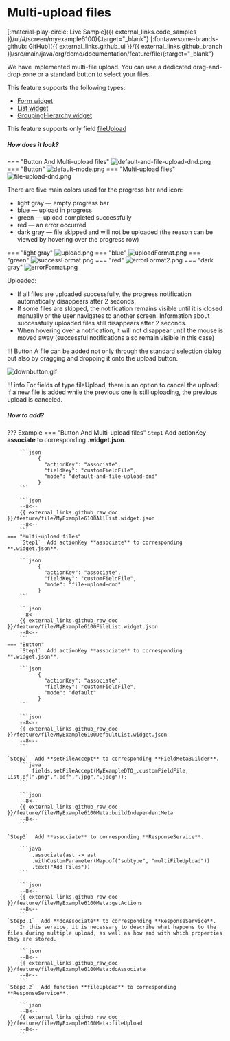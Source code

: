 # Multi-upload files

[:material-play-circle: Live Sample]({{ external_links.code_samples }}/ui/#/screen/myexample6100){:target="_blank"}
[:fontawesome-brands-github: GitHub]({{ external_links.github_ui }}/{{ external_links.github_branch }}/src/main/java/org/demo/documentation/feature/file){:target="_blank"}

We have implemented multi-file upload. You can use a dedicated drag-and-drop zone or a standard button to select your files.

This feature supports the following types:

* [Form widget](/widget/type/form/form)
* [List widget](/widget/type/list/list)
* [GroupingHierarchy widget](/widget/type/groupinghierarchy/groupinghierarchy)


This feature supports only field [fileUpload](/widget/fields/field/fileUpload/fileUpload)

##### How does it look?
=== "Button And Multi-upload files"
    ![default-and-file-upload-dnd.png](default-and-file-upload-dnd.png)
=== "Button"
    ![default-mode.png](default-mode.png)
=== "Multi-upload files"
    ![file-upload-dnd.png](file-upload-dnd.png)

There are five main colors used for the progress bar and icon:

* light gray — empty progress bar
* blue — upload in progress
* green — upload completed successfully
* red — an error occurred
* dark gray — file skipped and will not be uploaded (the reason can be viewed by hovering over the progress row)

=== "light gray"
    ![upload.png](upload.png)
=== "blue"
    ![uploadFormat.png](uploadFormat.png)
=== "green"
    ![successFormat.png](successFormat.png)
=== "red"
    ![errorFormat2.png](errorFormat2.png)
=== "dark gray"
    ![errorFormat.png](errorFormat.png)

Uploaded:

* If all files are uploaded successfully, the progress notification automatically disappears after 2 seconds.
* If some files are skipped, the notification remains visible until it is closed manually or the user navigates to another screen. Information about successfully uploaded files still disappears after 2 seconds.
* When hovering over a notification, it will not disappear until the mouse is moved away (successful notifications also remain visible in this case)

!!! Button
    A file can be added not only through the standard selection dialog but also by dragging and dropping it onto the upload button.

![downbutton.gif](downbutton.gif)

!!! info
    For fields of type fileUpload, there is an option to cancel the upload: if a new file is added while the previous one is still uploading, the previous upload is canceled.

##### How to add?

??? Example
    === "Button And Multi-upload files"
        `Step1`  Add actionKey **associate** to corresponding **.widget.json**.

        ```json
              {
                "actionKey": "associate",
                "fieldKey": "customFieldFile",
                "mode": "default-and-file-upload-dnd"
              }
        ```
        
        ```json
        --8<--
        {{ external_links.github_raw_doc }}/feature/file/MyExample6100AllList.widget.json
        --8<--
        ``` 
    === "Multi-upload files"
        `Step1`  Add actionKey **associate** to corresponding **.widget.json**.
    
        ```json
              {
                "actionKey": "associate",
                "fieldKey": "customFieldFile",
                "mode": "file-upload-dnd"
              }
        ```
        
        ```json
        --8<--
        {{ external_links.github_raw_doc }}/feature/file/MyExample6100FileList.widget.json
        --8<--
        ``` 
    === "Button"
        `Step1`  Add actionKey **associate** to corresponding **.widget.json**.
    
        ```json
              {
                "actionKey": "associate",
                "fieldKey": "customFieldFile",
                "mode": "default"
              }
        ```
        
        ```json
        --8<--
        {{ external_links.github_raw_doc }}/feature/file/MyExample6100DefaultList.widget.json
        --8<--
        ``` 

    `Step2`  Add **setFileAccept** to corresponding **FieldMetaBuilder**.
        ```java
            fields.setFileAccept(MyExampleDTO_.customFieldFile, List.of(".png",".pdf",".jpg",".jpeg"));
        ```
    
        ```json
        --8<--
        {{ external_links.github_raw_doc }}/feature/file/MyExample6100Meta:buildIndependentMeta
        --8<--
        ```

    `Step3`  Add **associate** to corresponding **ResponseService**.
        
        ```java
            .associate(ast -> ast
            .withCustomParameter(Map.of("subtype", "multiFileUpload"))
            .text("Add Files"))
        ```
    
        ```json
        --8<--
        {{ external_links.github_raw_doc }}/feature/file/MyExample6100Meta:getActions
        --8<--
        ```
    `Step3.1`  Add **doAssociate** to corresponding **ResponseService**. 
        In this service, it is necessary to describe what happens to the files during multiple upload, as well as how and with which properties they are stored.

        ```json
        --8<--
        {{ external_links.github_raw_doc }}/feature/file/MyExample6100Meta:doAssociate
        --8<--
        ```
    `Step3.2`  Add function **fileUpload** to corresponding **ResponseService**.
    
        ```json
        --8<--
        {{ external_links.github_raw_doc }}/feature/file/MyExample6100Meta:fileUpload
        --8<--
        ```